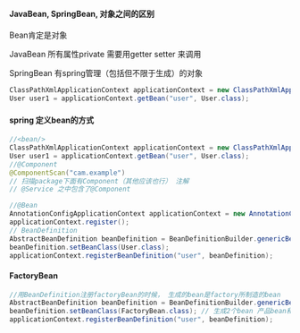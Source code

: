 #### JavaBean, SpringBean, 对象之间的区别

Bean肯定是对象

JavaBean 所有属性private 需要用getter setter 来调用

SpringBean 有spring管理（包括但不限于生成）的对象

```java
ClassPathXmlApplicationContext applicationContext = new ClassPathXmlApplicationContext("spring.xml");
User user1 = applicationContext.getBean("user", User.class);
```

#### spring 定义bean的方式

```java
//<bean/>
ClassPathXmlApplicationContext applicationContext = new ClassPathXmlApplicationContext("spring.xml");
User user1 = applicationContext.getBean("user", User.class);
//@Component
@ComponentScan("cam.example") 
// 扫描package下面有Component（其他应该也行） 注解
// @Service 之中包含了@Component

//@Bean
AnnotationConfigApplicationContext applicationContext = new AnnotationConfigApplicationContext (Config.class);
applicationContext.register();
// BeanDefinition
AbstractBeanDefinition beanDefinition = BeanDefinitionBuilder.genericBeanDefinition().getBeanDefinition();
beanDefinition.setBeanClass(User.class);
applicationContext.registerBeanDefinition("user", beanDefinition);
```

#### FactoryBean

```java
//用BeanDefinition注册factoryBean的时候， 生成的bean是factory所制造的bean
AbstractBeanDefinition beanDefinition = BeanDefinitionBuilder.genericBeanDefinition().getBeanDefinition();
beanDefinition.setBeanClass(FactoryBean.class); // 生成2个bean 产品bean和工厂bean
applicationContext.registerBeanDefinition("user", beanDefinition);
```

